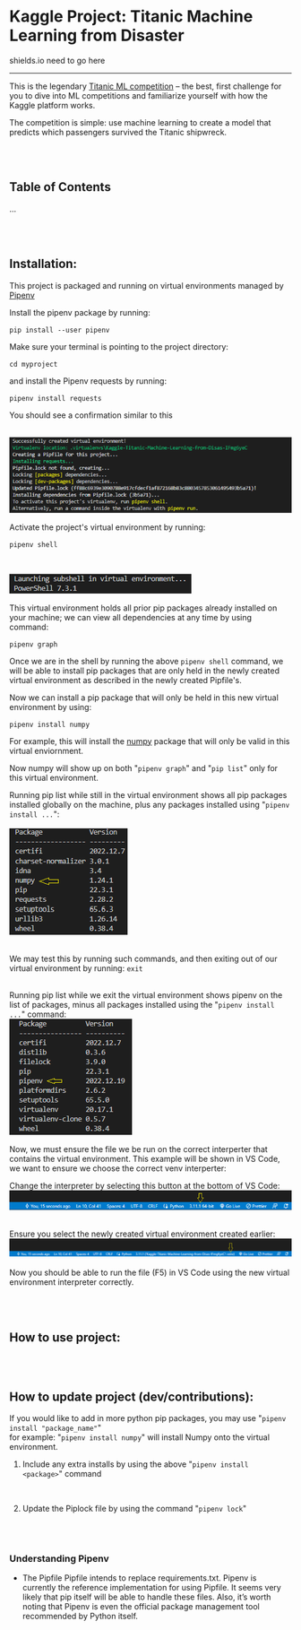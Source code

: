 # Kaggle Project: Titanic Machine Learning from Disaster
shields.io need to go here <br />
***
This is the legendary [Titanic ML competition](https://www.kaggle.com/competitions/titanic/overview) – the best, first challenge for you to dive into ML competitions and familiarize yourself with how the Kaggle platform works.<br />

The competition is simple: use machine learning to create a model that predicts which passengers survived the Titanic shipwreck.


<br /><br />
## Table of Contents
...


<br /><br />

## Installation:
This project is packaged and running on virtual environments managed by [Pipenv](https://github.com/pypa/pipenv)

Install the pipenv package by running:
```
pip install --user pipenv
```

Make sure your terminal is pointing to the project directory:
```
cd myproject
```
and install the Pipenv requests by running:
```
pipenv install requests
```
You should see a confirmation similar to this <br /><br />

![Successful Virtual Env](images/successful-pipenv.png)


Activate the project's virtual environment by running:
```
pipenv shell
```
<br />

![Successful Shell Launch](images/launch-shell.png)
<br />

This virtual environment holds all prior pip packages already installed on your machine; we can view all dependencies at any time by using command:
```
pipenv graph
```
Once we are in the shell by running the above ```pipenv shell``` command, we will be able to install pip packages that are only held in the newly created virtual environment as described in the newly created Pipfile's.
<br />

Now we can install a pip package that will only be held in this new virtual environment by using:
```
pipenv install numpy
```
For example, this will install the [numpy](https://pypi.org/project/numpy/) package that will only be valid in this virtual enviornment.
<br />

Now numpy will show up on both "```pipenv graph```" and "```pip list```" only for this virtual environment.
<br />

Running pip list while still in the virtual environment shows all pip packages installed globally on the machine, plus any packages installed using
"```pipenv install ...```":
<br />
<br />
![Pip List Virtual Environment](images/pip-list-venv.png)
<br />
<br />

We may test this by running such commands, and then exiting out of our virtual environment by running: ```exit```
<br />
<br />

Running pip list while we exit the virtual environment shows pipenv on the list of packages, minus all packages installed using the "```pipenv install ...```" command:
<br />
![Pip List No Virtual Environment](images/pip-list-no-venv.png)
<br />

Now, we must ensure the file we be run on the correct interperter that contains the virtual environment.
This example will be shown in VS Code, we want to ensure we choose the correct venv interperter:

Change the interpreter by selecting this button at the bottom of VS Code:
![Pip List Virtual Enviornment](images/select-interpreter.png)
<br />
<br />

Ensure you select the newly created virtual environment created earlier:
![Pip List Virtual Enviornment](images/confirm-venv-interpreter.png)
<br />
<br />
Now you should be able to run the file (F5) in VS Code using the new virtual environment interpreter correctly.

<br /><br />

## How to use project:


<br /><br />

## How to update project (dev/contributions):

If you would like to add in more python pip packages, you may use "```pipenv install "package_name"```"<br />
for example: "```pipenv install numpy```" will install Numpy onto the virtual environment.

1. Include any extra installs by using the above "```pipenv install <package>```" command

<br />

2. Update the Piplock file by using the command "```pipenv lock```"

<br />


<br />

### Understanding Pipenv

* The Pipfile
Pipfile intends to replace requirements.txt. Pipenv is currently the reference implementation for using Pipfile. It seems very likely that pip itself will be able to handle these files. Also, it’s worth noting that Pipenv is even the official package management tool recommended by Python itself.
